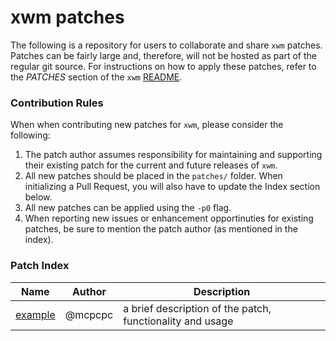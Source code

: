 # xwm patches

The following is a repository for users to collaborate and share `xwm` patches. Patches can be fairly large and, therefore, will not be hosted as part of the regular git source.  For instructions on how to apply these patches, refer to the *PATCHES* section of the `xwm` [README](https://raw.githubusercontent.com/mcpcpc/xwm/main/README).

### Contribution Rules

When when contributing new patches for `xwm`, please consider the following:

1.   The patch author assumes responsibility for maintaining and supporting their existing patch for the current and future releases of `xwm`.
2.   All new patches should be placed in the `patches/` folder. When initializing a Pull Request, you will also have to update the Index section below.
3.   All new patches can be applied using the `-p0` flag.
4.   When reporting new issues or enhancement opportinuties for existing patches, be sure to mention the patch author (as mentioned in the index).

### Patch Index

| Name | Author | Description |
|-|-|-|
| [example](patches/example.patch) | @mcpcpc | a brief description of the patch, functionality and usage |
